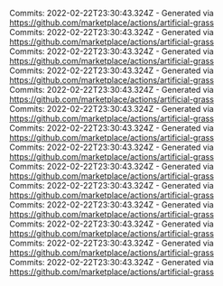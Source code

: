 Commits: 2022-02-22T23:30:43.324Z - Generated via https://github.com/marketplace/actions/artificial-grass
<br>
Commits: 2022-02-22T23:30:43.324Z - Generated via https://github.com/marketplace/actions/artificial-grass
<br>
Commits: 2022-02-22T23:30:43.324Z - Generated via https://github.com/marketplace/actions/artificial-grass
<br>
Commits: 2022-02-22T23:30:43.324Z - Generated via https://github.com/marketplace/actions/artificial-grass
<br>
Commits: 2022-02-22T23:30:43.324Z - Generated via https://github.com/marketplace/actions/artificial-grass
<br>
Commits: 2022-02-22T23:30:43.324Z - Generated via https://github.com/marketplace/actions/artificial-grass
<br>
Commits: 2022-02-22T23:30:43.324Z - Generated via https://github.com/marketplace/actions/artificial-grass
<br>
Commits: 2022-02-22T23:30:43.324Z - Generated via https://github.com/marketplace/actions/artificial-grass
<br>
Commits: 2022-02-22T23:30:43.324Z - Generated via https://github.com/marketplace/actions/artificial-grass
<br>
Commits: 2022-02-22T23:30:43.324Z - Generated via https://github.com/marketplace/actions/artificial-grass
<br>
Commits: 2022-02-22T23:30:43.324Z - Generated via https://github.com/marketplace/actions/artificial-grass
<br>
Commits: 2022-02-22T23:30:43.324Z - Generated via https://github.com/marketplace/actions/artificial-grass
<br>
Commits: 2022-02-22T23:30:43.324Z - Generated via https://github.com/marketplace/actions/artificial-grass
<br>
Commits: 2022-02-22T23:30:43.324Z - Generated via https://github.com/marketplace/actions/artificial-grass
<br>
